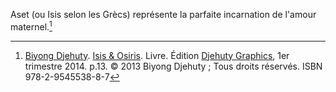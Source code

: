 <!-- TITLE: Aset / Isis -->
<!-- SUBTITLE: Présentation d'Aset -->

Aset (ou Isis selon les Grècs) représente la parfaite incarnation de l'amour maternel.[^1]


[^1]: [Biyong Djehuty](/personnalite/homme/ecrivain/afrique/ouest/pays/cameroun/djehuty-biyong). [Isis & Osiris](/ouvrage/kemty/isis-et-osiris). Livre. Édition [Djehuty Graphics](/organisme/djehuty-graphics), 1er trimestre 2014. p.13. © 2013 Biyong Djehuty ; Tous droits réservés. ISBN 978-2-9545538-8-7